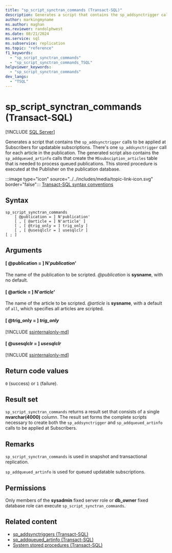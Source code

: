 ```yaml
---
title: "sp_script_synctran_commands (Transact-SQL)"
description: Generates a script that contains the sp_addsynctrigger calls to be applied at Subscribers for updatable subscriptions.
author: markingmyname
ms.author: maghan
ms.reviewer: randolphwest
ms.date: 08/21/2024
ms.service: sql
ms.subservice: replication
ms.topic: "reference"
f1_keywords:
  - "sp_script_synctran_commands"
  - "sp_script_synctran_commands_TSQL"
helpviewer_keywords:
  - "sp_script_synctran_commands"
dev_langs:
  - "TSQL"
---
```

# sp_script_synctran_commands (Transact-SQL)

[!INCLUDE [SQL Server](../../includes/applies-to-version/sqlserver.md)]

Generates a script that contains the `sp_addsynctrigger` calls to be applied at Subscribers for updatable subscriptions. There's one `sp_addsynctrigger` call for each article in the publication. The generated script also contains the `sp_addqueued_artinfo` calls that create the `MSsubsciption_articles` table that is needed to process queued publications. This stored procedure is executed at the Publisher on the publication database.

:::image type="icon" source="../../includes/media/topic-link-icon.svg" border="false"::: [Transact-SQL syntax conventions](../../t-sql/language-elements/transact-sql-syntax-conventions-transact-sql.md)

## Syntax

```syntaxsql
sp_script_synctran_commands
    [ @publication = ] N'publication'
    [ , [ @article = ] N'article' ]
    [ , [ @trig_only = ] trig_only ]
    [ , [ @usesqlclr = ] usesqlclr ]
[ ; ]
```

## Arguments

#### [ @publication = ] N'*publication*'

The name of the publication to be scripted. *@publication* is **sysname**, with no default.

#### [ @article = ] N'*article*'

The name of the article to be scripted. *@article* is **sysname**, with a default of `all`, which specifies all articles are scripted.

#### [ @trig_only = ] *trig_only*

[!INCLUDE [ssinternalonly-md](../../includes/ssinternalonly-md.md)]

#### [ @usesqlclr = ] *usesqlclr*

[!INCLUDE [ssinternalonly-md](../../includes/ssinternalonly-md.md)]

## Return code values

`0` (success) or `1` (failure).

## Result set

`sp_script_synctran_commands` returns a result set that consists of a single **nvarchar(4000)** column. The result set forms the complete scripts necessary to create both the `sp_addsynctrigger` and `sp_addqueued_artinfo` calls to be applied at Subscribers.

## Remarks

`sp_script_synctran_commands` is used in snapshot and transactional replication.

`sp_addqueued_artinfo` is used for queued updatable subscriptions.

## Permissions

Only members of the **sysadmin** fixed server role or **db_owner** fixed database role can execute `sp_script_synctran_commands`.

## Related content

- [sp_addsynctriggers (Transact-SQL)](sp-addsynctriggers-transact-sql.md)
- [sp_addqueued_artinfo (Transact-SQL)](sp-addqueued-artinfo-transact-sql.md)
- [System stored procedures (Transact-SQL)](system-stored-procedures-transact-sql.md)
